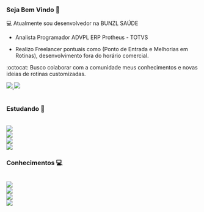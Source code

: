 ### Seja Bem Vindo 👋

💻  Atualmente sou desenvolvedor na BUNZL SAÚDE

* Analista Programador ADVPL ERP Protheus - TOTVS

* Realizo Freelancer pontuais como (Ponto de Entrada e Melhorias em Rotinas), desenvolvimento fora do horário comercial.

:octocat: Busco colaborar com a comunidade meus conhecimentos e novas ideias de rotinas customizadas.

<a href="https://www.linkedin.com/in/michael-maximino/">
  <img src="https://img.shields.io/badge/linkedin-%230077B5.svg?&style=for-the-badge&logo=linkedin&logoColor=white">
</a>

<a href="https://api.whatsapp.com/send?phone=5511964268379&text=Github.com%20-%3E%20Ol%C3%A1!">
  <img src="https://img.shields.io/badge/WHATSAPP-%2325D366.svg?&style=for-the-badge&logo=whatsapp&logoColor=white">
</a>

<br>
<br>

### Estudando :blue_book:

<br>

<a href="https://reactnative.dev/">
<img src="https://img.shields.io/static/v1?label=react&message=ReactNative&color=blue&style=for-the-badge&logo=react">
</a>

<br>

<a href="https://angular.io/">
<img src="https://img.shields.io/static/v1?label=angular&message=Angular&color=blue&style=for-the-badge&logo=angular">
</a>

<br>

<a href="https://www.javascript.com/">
<img src="https://img.shields.io/static/v1?label=javascript&message=JavaScript&color=blue&style=for-the-badge&logo=javascript">
</a>

<br>

<a href="https://golang.org/">
<img src="https://img.shields.io/static/v1?label=github&message=Go&color=blue&style=for-the-badge&logo=golang">
</a>

### Conhecimentos :computer:

<br>

<a href="https://git-scm.com/">
<img src="https://img.shields.io/static/v1?label=git&message=Git&color=blue&style=for-the-badge&logo=git">
</a>

<br>

<a href="https://github.com/">
<img src="https://img.shields.io/static/v1?label=github&message=GitHub&color=blue&style=for-the-badge&logo=github">
</a>

<br>

<a href="http://gitlab.com/">
<img src="https://img.shields.io/static/v1?label=gitlab&message=GitLab&color=blue&style=for-the-badge&logo=gitlab">
</a>

<br>

<a href="https://tdn.totvs.com/display/tec/AdvPL/">
<img src="https://img.shields.io/static/v1?label=TOTVS&message=ADVPL&color=blue&style=for-the-badge&logo=ADVPL">
</a>


<!--
**maximinocastro/maximinocastro** is a ✨ _special_ ✨ repository because its `README.md` (this file) appears on your GitHub profile.

Here are some ideas to get you started:

- 🔭 I’m currently working on ...
- 🌱 I’m currently learning ...
- 👯 I’m looking to collaborate on ...
- 🤔 I’m looking for help with ...
- 💬 Ask me about ...
- 📫 How to reach me: ...
- 😄 Pronouns: ...
- ⚡ Fun fact: ...
-->
